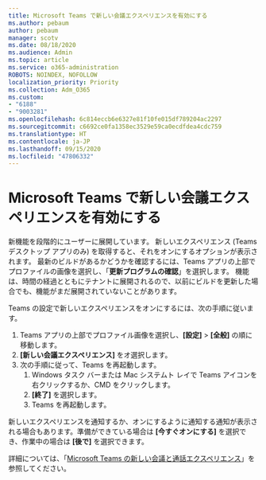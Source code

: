 ```yaml
---
title: Microsoft Teams で新しい会議エクスペリエンスを有効にする
ms.author: pebaum
author: pebaum
manager: scotv
ms.date: 08/18/2020
ms.audience: Admin
ms.topic: article
ms.service: o365-administration
ROBOTS: NOINDEX, NOFOLLOW
localization_priority: Priority
ms.collection: Adm_O365
ms.custom:
- "6188"
- "9003281"
ms.openlocfilehash: 6c814eccb6e6327e81f10fe015df789204ac2297
ms.sourcegitcommit: c6692ce0fa1358ec3529e59ca0ecdfdea4cdc759
ms.translationtype: HT
ms.contentlocale: ja-JP
ms.lasthandoff: 09/15/2020
ms.locfileid: "47806332"
---
```

# <a name="enable-the-new-meeting-experience-in-microsoft-teams"></a>Microsoft Teams で新しい会議エクスペリエンスを有効にする

新機能を段階的にユーザーに展開しています。 新しいエクスペリエンス (Teams デスクトップ アプリのみ) を取得すると、それをオンにするオプションが表示されます。 最新のビルドがあるかどうかを確認するには、Teams アプリの上部でプロファイルの画像を選択し、「**更新プログラムの確認**」を選択します。 機能は、時間の経過とともにテナントに展開されるので、以前にビルドを更新した場合でも、機能がまだ展開されていないことがあります。  

Teams の設定で新しいエクスペリエンスをオンにするには、次の手順に従います。

1. Teams アプリの上部でプロファイル画像を選択し、**[設定]** >  **[全般]** の順に移動します。 
2. **[新しい会議エクスペリエンス]** をオ選択します。
3. 次の手順に従って、Teams を再起動します。
    1. Windows タスク バーまたは Mac システムト レイで Teams アイコンを右クリックするか、CMD をクリックします。
    2. **[終了]** を選択します。
    3. Teams を再起動します。

新しいエクスペリエンスを通知するか、オンにするように通知する通知が表示される場合もあります。準備ができている場合は **[今すぐオンにする]** を選択でき、作業中の場合は **[後で]** を選択できます。  

詳細については、「[Microsoft Teams の新しい会議と通話エクスペリエンス](https://techcommunity.microsoft.com/t5/microsoft-teams-blog/new-meeting-and-calling-experience-in-microsoft-teams/ba-p/1537581)」を参照してください。